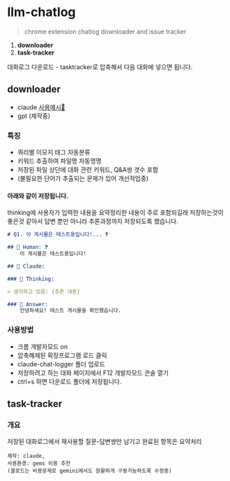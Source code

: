 # llm-chatlog
> chrome extension chatlog downloader and issue tracker

1. **downloader**
2. **task-tracker**

대화로그 다운로드 - tasktracker로 압축해서 다음 대화에 넣으면 됩니다.


## downloader

- claude [사용예시👀](_sample/2025-07-03_게시물_채팅로그_저장_v2.09.md)
- gpt (제작중)


### 특징

- 쿼리별 이모지 태그 자동분류
- 키워드 추출하여 파일명 자동명명
- 저장된 파일 상단에 대화 관련 키워드, Q&A쌍 갯수 포함
- (불필요한 단어가 추출되는 문제가 있어 개선작업중)


#### 아래와 같이 저장됩니다.

thinking에 사용자가 입력한 내용을 요약정리한 내용이 주로 포함되길래 저장하는것이 좋은것 같아서 
답변 뿐만 아니라 추론과정까지 저장되도록 했습니다.

```markdown
# Q1. 이 게시물은 테스트용입니다!... ❓

## 👤 Human: ❓
    이 게시물은 테스트용입니다!

## 🤖 Claude:

### 💭 Thinking:

> 생각하고 있음: {추론 내용}

### 💬 Answer:
    안녕하세요! 테스트 게시물을 확인했습니다. 
```



### 사용방법

- 크롬 개발자모드 on
- 압축해제된 확장프로그램 로드 클릭
- claude-chat-logger 폴더 업로드
- 저장하려고 하는 대화 페이지에서 F12 개발자모드 콘솔 열기
- ctrl+s 하면 다운로드 폴더에 저장됩니다.


## task-tracker

### 개요

저장된 대화로그에서 재사용할 질문-답변쌍만 남기고 완료된 항목은 요약처리

    제작: claude, 
    사용환경: gems 이용 추천 
    (클로드는 비용문제로 gemini에서도 원활하게 구동가능하도록 수정중)

